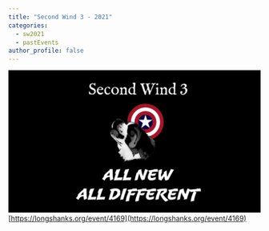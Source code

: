 ```yaml
---
title: "Second Wind 3 - 2021"
categories:
  - sw2021
  - pastEvents
author_profile: false
---
```

![Second Wind 3 Logo](/assets/images/Second_Wind_3_Logo.jpg "Logo")
[https://longshanks.org/event/4169](https://longshanks.org/event/4169)